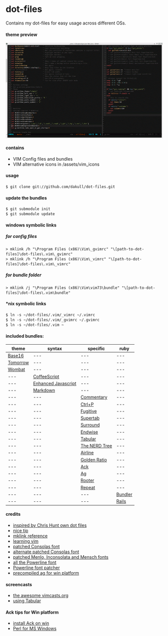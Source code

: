 # dot-files

Contains my dot-files for easy usage across different OSs.

#### theme preview

![Theme Preview](assets/preview.png?raw=true)

#### contains

- VIM Config files and bundles
- VIM alternative icons in /assets/vim_icons

#### usage

    $ git clone git://github.com/dakull/dot-files.git

#### update the bundles

    $ git submodule init
    $ git submodule update

#### windows symbolic links

##### for config files

    > mklink /h "\Program Files (x86)\Vim\_gvimrc" "\[path-to-dot-files]\dot-files\.vim\_gvimrc"
    > mklink /h "\Program Files (x86)\Vim\_vimrc" "\[path-to-dot-files]\dot-files\.vim\_vimrc"

##### for bundle folder

    > mklink /j "\Program Files (x86)\Vim\vim73\bundle" "\[path-to-dot-files]\dot-files\.vim\bundle"

#### *nix symbolic links

    $ ln -s ~/dot-files/.vim/_vimrc ~/.vimrc
    $ ln -s ~/dot-files/.vim/_gvimrc ~/.gvimrc
    $ ln -s ~/dot-files/.vim ~

#### included bundles:

theme | syntax | specific | ruby
--- | --- | --- | ---
[Base16](https://github.com/chriskempson/base16-vim) | --- | --- | ---
[Tomorrow](https://github.com/chriskempson/vim-tomorrow-theme) | --- | --- | ---
[Wombat](https://github.com/cschlueter/vim-wombat) | --- | --- | ---
--- | [CoffeeScript](https://github.com/kchmck/vim-coffee-script) | --- | --- | ---
--- | [Enhanced Javascript](https://github.com/jelera/vim-javascript-syntax) | --- | --- | ---
--- | [Markdown](https://github.com/tpope/vim-markdown) | --- | --- | ---
--- | --- | [Commentary](https://github.com/tpope/vim-commentary) | ---
--- | --- | [Ctrl+P](https://github.com/kien/ctrlp.vim) | ---
--- | --- | [Fugitive](https://github.com/tpope/vim-fugitive) | ---
--- | --- | [Supertab](https://github.com/ervandew/supertab) | ---
--- | --- | [Surround](https://github.com/tpope/vim-surround) | ---
--- | --- | [Endwise](https://github.com/tpope/vim-endwise) | ---
--- | --- | [Tabular](https://github.com/godlygeek/tabular) | ---
--- | --- | [The NERD Tree](https://github.com/scrooloose/nerdtree) | ---
--- | --- | [Airline](https://github.com/bling/vim-airline) | ---
--- | --- | [Golden Ratio](https://github.com/roman/golden-ratio) | ---
--- | --- | [Ack](https://github.com/mileszs/ack.vim) | ---
--- | --- | [Ag](https://github.com/rking/ag.vim) | ---
--- | --- | [Rooter](https://github.com/airblade/vim-rooter) | ---
--- | --- | [Repeat](https://github.com/tpope/vim-repeat) | ---
--- | --- |  --- | [Bundler](https://github.com/tpope/vim-bundler)
--- | --- |  --- | [Rails](https://github.com/tpope/vim-rails)

#### credits

- [inspired by Chris Hunt own dot files](https://github.com/chrishunt/dot-files#installation)
- [nice tip](http://pagesofinterest.net/blog/2013/05/switching-to-vim-1-start-at-the-beginning/)
- [mklink reference](http://technet.microsoft.com/en-us/library/cc753194%28v=ws.10%29.aspx)
- [learning vim](https://gist.github.com/dakull/5554601)
- [patched Consolas font](https://github.com/eugeneching/consolas-powerline-vim)
- [alternate patched Consolas font](https://github.com/nicolalamacchia/powerline-consolas)
- [patched Menlo, Inconsolata and Mensch fonts](https://gist.github.com/qrush/1595572)
- [all the Powerline font](https://github.com/Lokaltog/powerline-fonts)
- [Powerline font patcher](https://github.com/fatih/subvim/tree/master/vim/base/vim-powerline/fontpatcher)
- [precompiled ag for win platform](http://jaxbot.me/articles/ag_the_silver_searcher_for_windows_6_8_2013)

#### screencasts

- [the awesome vimcasts.org](http://vimcasts.org)
- [using Tabular](http://vimcasts.org/episodes/aligning-text-with-tabular-vim/)

#### Ack tips for Win platform

- [install Ack on win](http://stackoverflow.com/questions/1023710/how-can-i-install-and-use-ack-library-on-windows)
- [Perl for MS Windows](http://strawberryperl.com)
